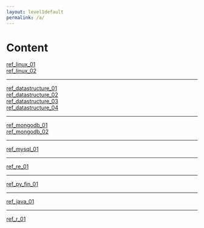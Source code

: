 ```yaml
---
layout: level1default 
permalink: /a/
---
```


<h1>Content</h1>

<a href="{{ base_url }}/reference/ref_linux_01/">ref_linux_01</a><br>
<a href="{{ base_url }}/reference/ref_linux_02/">ref_linux_02</a><br>

<hr>
<a href="{{ base_url }}/reference/ref_datastructure_01/">ref_datastructure_01</a><br>
<a href="{{ base_url }}/reference/ref_datastructure_02/">ref_datastructure_02</a><br>
<a href="{{ base_url }}/reference/ref_datastructure_03/">ref_datastructure_03</a><br>
<a href="{{ base_url }}/reference/ref_datastructure_04/">ref_datastructure_04</a><br>


<hr>
<a href="{{ base_url }}/reference/ref_mongodb_01/">ref_mongodb_01</a><br>
<a href="{{ base_url }}/reference/ref_mongodb_02/">ref_mongodb_02</a><br>

<hr>
<a href="{{ base_url }}/reference/ref_mysql_01/">ref_mysql_01</a><br>

<hr>
<a href="{{ base_url }}/reference/ref_re_01/">ref_re_01</a><br>

<hr>
<a href="{{ base_url }}/reference/ref_py_fin_01/">ref_py_fin_01</a><br>

<hr>
<a href="{{ base_url }}/reference/ref_java_01/">ref_java_01</a><br>

<hr>
<a href="{{ base_url }}/reference/ref_r_01/">ref_r_01</a><br>
